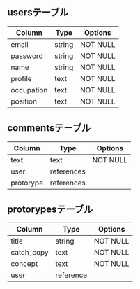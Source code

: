 ## usersテーブル

| Column     | Type       | Options                        |
| ---------- | ---------- | ------------------------------ |
| email      | string     | NOT NULL                       |
| password   | string     | NOT NULL                       |
| name       | string     | NOT NULL                       |
| profile    | text       | NOT NULL                       |
| occupation | text       | NOT NULL                       |
| position   | text       | NOT NULL                       |

## commentsテーブル

| Column     | Type       | Options                        |
| ---------- | ---------- | ------------------------------ |
| text       | text       | NOT NULL                       |
| user       | references |                                |
| protorype  | references |                                |

## protorypesテーブル

| Column     | Type       | Options                        |
| ---------- | ---------- | ------------------------------ |
| title      | string     | NOT NULL                       |
| catch_copy | text       | NOT NULL                       |
| concept    | text       | NOT NULL                       |
| user       | reference  |                                |